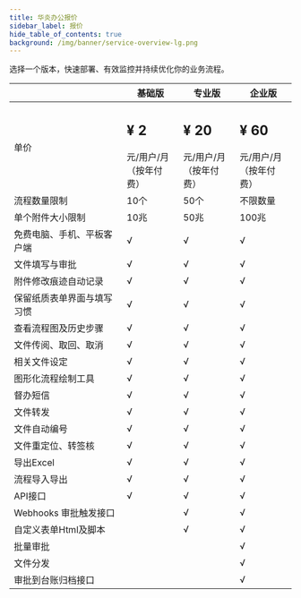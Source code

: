 ```yaml
---
title: 华炎办公报价
sidebar_label: 报价
hide_table_of_contents: true
background: /img/banner/service-overview-lg.png
---
```


选择一个版本，快速部署、有效监控并持续优化你的业务流程。

<div style={{textAlign:'center'}}>

|  | 基础版 | 专业版 | 企业版|
|--- | --- | --- | ---|
|单价 | <h2 class='m-4'>¥ 2</h2> 元/用户/月<br/>（按年付费）| <h2 class='m-4'>¥ 20</h2> 元/用户/月<br/>（按年付费）| <h2 class='m-4'>¥ 60</h2> 元/用户/月<br/>（按年付费）|
|流程数量限制 | 10个 | 50个 | 不限数量 |
|单个附件大小限制 | 10兆 | 50兆 | 100兆 |
|免费电脑、手机、平板客户端 | √ | √ | √|
|文件填写与审批 | √ | √ | √|
|附件修改痕迹自动记录 | √ | √ | √|
|保留纸质表单界面与填写习惯 | √ | √ | √|
|查看流程图及历史步骤 | √ | √ | √|price
|文件传阅、取回、取消 | √ | √ | √|
|相关文件设定 | √ | √ | √|
|图形化流程绘制工具 | √ | √ | √|
|督办短信 | √  | √ | √|
|文件转发 | √  | √ | √|
|文件自动编号 | √  | √ | √|
|文件重定位、转签核 | √  | √ | √|
|导出Excel | √  | √ | √|
|流程导入导出 | √  | √ | √|
|API接口 | √ | √ | √|
|Webhooks 审批触发接口 |  | √ | √|
|自定义表单Html及脚本 |   | √ | √|
|批量审批 |   |   | √|
|文件分发 |   |   | √|
|审批到台账归档接口 |   |   | √|

</div>